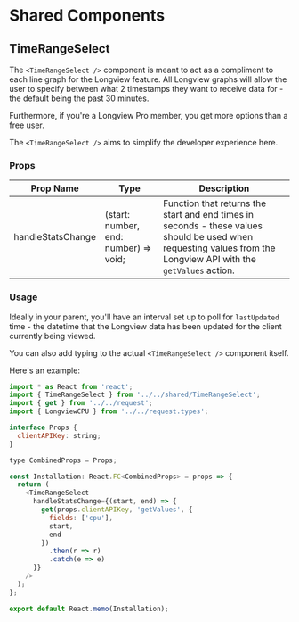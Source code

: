 # Shared Components

## TimeRangeSelect

The `<TimeRangeSelect />` component is meant to act as a compliment to
each line graph for the Longview feature. All Longview graphs will allow
the user to specify between what 2 timestamps they want to receive data for - the default being the past 30 minutes.

Furthermore, if you're a Longview Pro member, you get more options than a free user.

The `<TimeRangeSelect />` aims to simplify the developer experience here.

### Props

| Prop Name         | Type                                  | Description                                                                                                                                                      |
|-------------------|---------------------------------------|------------------------------------------------------------------------------------------------------------------------------------------------------------------|
| handleStatsChange | (start: number, end: number) => void; | Function that returns the start and end times in seconds - these values should be used when requesting values from the Longview API with the `getValues` action. |

### Usage

Ideally in your parent, you'll have an interval set up to poll for `lastUpdated` time - the datetime that the Longview data has been updated for the client currently being viewed.

You can also add typing to the actual `<TimeRangeSelect />` component itself.

Here's an example:

```js
import * as React from 'react';
import { TimeRangeSelect } from '../../shared/TimeRangeSelect';
import { get } from '../../request';
import { LongviewCPU } from '../../request.types';

interface Props {
  clientAPIKey: string;
}

type CombinedProps = Props;

const Installation: React.FC<CombinedProps> = props => {
  return (
    <TimeRangeSelect
      handleStatsChange={(start, end) => {
        get(props.clientAPIKey, 'getValues', {
          fields: ['cpu'],
          start,
          end
        })
          .then(r => r)
          .catch(e => e)
      }}
    />
  );
};

export default React.memo(Installation);
```